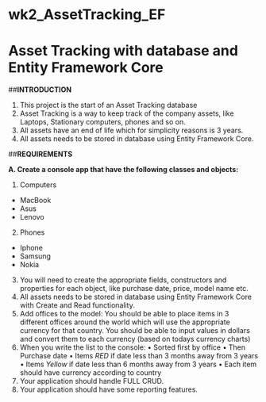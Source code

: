# wk2_AssetTracking_EF
# Asset Tracking with database and Entity Framework Core

##**INTRODUCTION**
1. This project is the start of an Asset Tracking database
2. Asset Tracking is a way to keep track of the company assets, like Laptops, Stationary computers, phones and so
on.
3. All assets have an end of life which for simplicity reasons is 3 years.
4. All assets needs to be stored in database using Entity Framework Core. 

##**REQUIREMENTS**

**A. Create a console app that have the following classes and objects:**
1. Computers
- MacBook
- Asus
- Lenovo
2. Phones
- Iphone
- Samsung
- Nokia
3. You will need to create the appropriate fields, constructors and properties for each object, like purchase date,
price, model name etc.
4. All assets needs to be stored in database using Entity Framework Core with Create and Read functionality.
5. Add offices to the model:
You should be able to place items in 3 different offices around the world which will use the appropriate currency
for that country. You should be able to input values in dollars and convert them to each currency (based on
todays currency charts)
6. When you write the list to the console:
 • Sorted first by office
 • Then Purchase date
 • Items *RED* if date less than 3 months away from 3 years
 • Items *Yellow* if date less than 6 months away from 3 years
 • Each item should have currency according to country
7. Your application should handle FULL CRUD.
8. Your application should have some reporting features.
